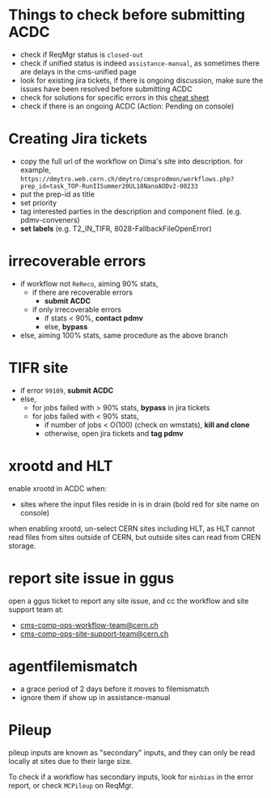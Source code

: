 # Things to check before submitting ACDC
-   check if ReqMgr status is `closed-out`
-   check if unified status is indeed `assistance-manual`, as sometimes there are delays in the cms-unified page
-   look for existing jira tickets, if there is ongoing discussion, make sure the issues have been resolved before submitting ACDC
-   check for solutions for specific errors in this [cheat sheet](https://docs.google.com/spreadsheets/d/12JBANxwzN0KWAV4o-yYxnA4Fe2juGXie5uiFXgF3bXo/edit#gid=0)
-   check if there is an ongoing ACDC (Action: Pending on console)

# Creating Jira tickets
-   copy the full url of the workflow on Dima's site into description.
    for example, `https://dmytro.web.cern.ch/dmytro/cmsprodmon/workflows.php?prep_id=task_TOP-RunIISummer20UL18NanoAODv2-00233`
-   put the prep-id as title
-   set priority
-   tag interested parties in the description and component filed. (e.g. pdmv-conveners)
-   **set labels** (e.g. T2_IN_TIFR, 8028-FallbackFileOpenError)

# irrecoverable errors

-   if workflow not `ReReco`, aiming 90% stats,
    -   if there are recoverable errors
        -   **submit ACDC**
    -   if only irrecoverable errors
        -   if stats < 90%, **contact pdmv**
        -   else, **bypass**
-   else, aiming 100% stats, same procedure as the above branch

# TIFR site

-   if error `99109`, **submit ACDC**
-   else, 
    -   for jobs failed with > 90% stats, **bypass** in jira tickets
    -   for jobs failed with < 90% stats,
        -   if number of jobs < O(100) (check on wmstats), **kill and clone**
        -   otherwise, open jira tickets and **tag pdmv**

# xrootd and HLT
enable xrootd in ACDC when:
-   sites where the input files reside in is in drain (bold red for site name on console)

when enabling xrootd, un-select CERN sites including HLT,
as HLT cannot read files from sites outside of CERN, but outside sites can read from CREN storage.

# report site issue in ggus
open a ggus ticket to report any site issue, and cc the workflow and site support team at:
-   [cms-comp-ops-workflow-team@cern.ch](mailto:cms-comp-ops-workflow-team@cern.ch)
-   [cms-comp-ops-site-support-team@cern.ch](mailto:cms-comp-ops-site-support-team@cern.ch)

# agentfilemismatch
-   a grace period of 2 days before it moves to filemismatch
-   ignore them if show up in assistance-manual

# Pileup
pileup inputs are known as "secondary" inputs, and they can only be read locally at sites due to their large size. 

To check if a workflow has secondary inputs, look for `minbias` in the error report, or check `MCPileup` on ReqMgr.